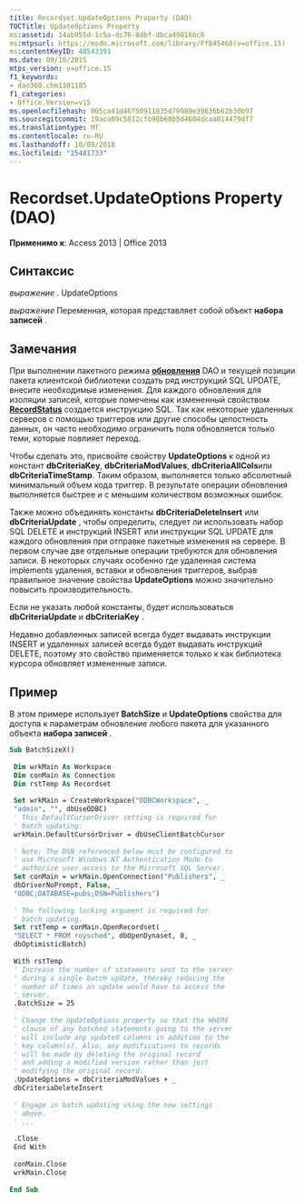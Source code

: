 ```yaml
---
title: Recordset.UpdateOptions Property (DAO)
TOCTitle: UpdateOptions Property
ms:assetid: 14ab955d-1c5a-dc76-8dbf-dbca49816bc8
ms:mtpsurl: https://msdn.microsoft.com/library/Ff845468(v=office.15)
ms:contentKeyID: 48543391
ms.date: 09/18/2015
mtps_version: v=office.15
f1_keywords:
- dao360.chm1101185
f1_categories:
- Office.Version=v15
ms.openlocfilehash: 065ca41d46f50911835d79989e39636b62b30b97
ms.sourcegitcommit: 19aca09c5812cfb98b68b5d4604dcaa814479df7
ms.translationtype: MT
ms.contentlocale: ru-RU
ms.lasthandoff: 10/09/2018
ms.locfileid: "25481733"
---
```

# <a name="recordsetupdateoptions-property-dao"></a>Recordset.UpdateOptions Property (DAO)


**Применимо к**: Access 2013 | Office 2013

## <a name="syntax"></a>Синтаксис

*выражение* . UpdateOptions

*выражение* Переменная, которая представляет собой объект **набора записей** .

## <a name="remarks"></a>Замечания

При выполнении пакетного режима **[обновления](recordset-update-method-dao.md)** DAO и текущей позиции пакета клиентской библиотеки создать ряд инструкций SQL UPDATE, внесите необходимые изменения. Для каждого обновления для изоляции записей, которые помечены как измененный свойством **[RecordStatus](recordset-recordstatus-property-dao.md)** создается инструкцию SQL. Так как некоторые удаленных серверов с помощью триггеров или другие способы целостность данных, он часто необходимо ограничить поля обновляется только теми, которые повлияет переход. 

Чтобы сделать это, присвойте свойству **UpdateOptions** к одной из констант **dbCriteriaKey**, **dbCriteriaModValues**, **dbCriteriaAllCols**или **dbCriteriaTimeStamp**. Таким образом, выполняется только абсолютный минимальный объем кода триггер. В результате операции обновления выполняется быстрее и с меньшим количеством возможных ошибок.

Также можно объединять константы **dbCriteriaDeleteInsert** или **dbCriteriaUpdate** , чтобы определить, следует ли использовать набор SQL DELETE и инструкций INSERT или инструкции SQL UPDATE для каждого обновления при отправке пакетные изменения на сервере. В первом случае две отдельные операции требуются для обновления записи. В некоторых случаях особенно где удаленная система implements удаления, вставки и обновления триггеров, выбрав правильное значение свойства **UpdateOptions** можно значительно повысить производительность.

Если не указать любой константы, будет использоваться **dbCriteriaUpdate** и **dbCriteriaKey** .

Недавно добавленных записей всегда будет выдавать инструкции INSERT и удаленных записей всегда будет выдавать инструкций DELETE, поэтому это свойство применяется только к как библиотека курсора обновляет измененные записи.

## <a name="example"></a>Пример

В этом примере использует **BatchSize** и **UpdateOptions** свойства для доступа к параметрам обновление любого пакета для указанного объекта **набора записей** .

```vb 
Sub BatchSizeX() 
 
 Dim wrkMain As Workspace 
 Dim conMain As Connection 
 Dim rstTemp As Recordset 
 
 Set wrkMain = CreateWorkspace("ODBCWorkspace", _ 
 "admin", "", dbUseODBC) 
 ' This DefaultCursorDriver setting is required for 
 ' batch updating. 
 wrkMain.DefaultCursorDriver = dbUseClientBatchCursor 
 
 ' Note: The DSN referenced below must be configured to 
 ' use Microsoft Windows NT Authentication Mode to 
 ' authorize user access to the Microsoft SQL Server. 
 Set conMain = wrkMain.OpenConnection("Publishers", _ 
 dbDriverNoPrompt, False, _ 
 "ODBC;DATABASE=pubs;DSN=Publishers") 
 
 ' The following locking argument is required for 
 ' batch updating. 
 Set rstTemp = conMain.OpenRecordset( _ 
 "SELECT * FROM roysched", dbOpenDynaset, 0, _ 
 dbOptimisticBatch) 
 
 With rstTemp 
 ' Increase the number of statements sent to the server 
 ' during a single batch update, thereby reducing the 
 ' number of times an update would have to access the 
 ' server. 
 .BatchSize = 25 
 
 ' Change the UpdateOptions property so that the WHERE 
 ' clause of any batched statements going to the server 
 ' will include any updated columns in addition to the 
 ' key column(s). Also, any modifications to records 
 ' will be made by deleting the original record 
 ' and adding a modified version rather than just 
 ' modifying the original record. 
 .UpdateOptions = dbCriteriaModValues + _ 
 dbCriteriaDeleteInsert 
 
 ' Engage in batch updating using the new settings 
 ' above. 
 ' ... 
 
 .Close 
 End With 
 
 conMain.Close 
 wrkMain.Close 
 
End Sub 
 
```

